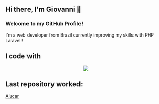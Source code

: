 ## Hi there, I'm Giovanni 👋

### Welcome to my GitHub Profile!

I'm a web developer from Brazil currently improving my skills with PHP Laravel!!

## I code with

<p align="center">
  <a href="https://skillicons.dev">
    <img src="https://skillicons.dev/icons?i=git,php,laravel,mysql,vue,html,css,bootstrap,javascript" />
  </a>
</p>

## Last repository worked: 

[Alucar](https://github.com/GiovanniMP/TrabalhoDiplomacao-Alucar)
